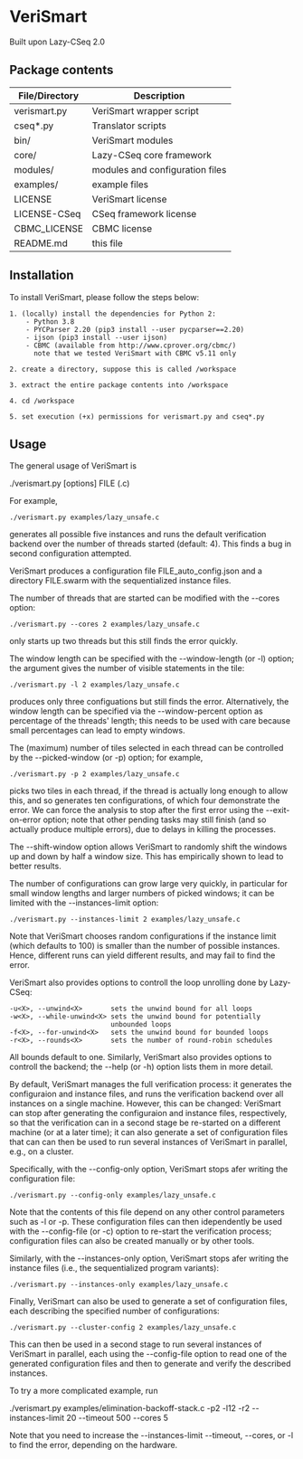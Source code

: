# VeriSmart #
Built upon Lazy-CSeq 2.0

## Package contents ##

| File/Directory | Description                          |
| -------------- | ------------------------------------ |
| verismart.py   | VeriSmart wrapper script             |
| cseq*.py       | Translator scripts		        |
| bin/           | VeriSmart modules                    |
| core/          | Lazy-CSeq core framework             |
| modules/       | modules and configuration files      |
| examples/      | example files                        |
| LICENSE        | VeriSmart license                    |
| LICENSE-CSeq   | CSeq framework license               |
| CBMC_LICENSE   | CBMC license                         |
| README.md      | this file                            |


## Installation ##

To install VeriSmart, please follow the steps below:

    1. (locally) install the dependencies for Python 2:
        - Python 3.8
        - PYCParser 2.20 (pip3 install --user pycparser==2.20)
        - ijson (pip3 install --user ijson)
        - CBMC (available from http://www.cprover.org/cbmc/) 
          note that we tested VeriSmart with CBMC v5.11 only

    2. create a directory, suppose this is called /workspace

    3. extract the entire package contents into /workspace

    4. cd /workspace

    5. set execution (+x) permissions for verismart.py and cseq*.py



## Usage ##

The general usage of VeriSmart is 

   ./verismart.py [options] FILE (.c)

For example,  

    ./verismart.py examples/lazy_unsafe.c 

generates all possible five instances and runs the default verification backend
over the number of threads started (default: 4). This finds a bug in second
configuration attempted.

VeriSmart produces a configuration file FILE_auto_config.json and a directory
FILE.swarm with the sequentialized instance files.

The number of threads that are started can be modified with the --cores option:

    ./verismart.py --cores 2 examples/lazy_unsafe.c 

only starts up two threads but this still finds the error quickly.

The window length can be specified with the --window-length (or -l) option; the
argument gives the number of visible statements in the tile:

    ./verismart.py -l 2 examples/lazy_unsafe.c 

produces only three configuations but still finds the error. Alternatively, the
window length can be specified via the --window-percent option as percentage of
the threads' length; this needs to be used with care because small percentages
can lead to empty windows.

The (maximum) number of tiles selected in each thread can be controlled by the
--picked-window (or -p) option; for example, 

    ./verismart.py -p 2 examples/lazy_unsafe.c 

picks two tiles in each thread, if the thread is actually long enough to allow
this, and so generates ten configurations, of which four demonstrate the error.
We can force the analysis to stop after the first error using the
--exit-on-error option; note that other pending tasks may still finish (and so
actually produce multiple errors), due to delays in killing the processes.

The --shift-window option allows VeriSmart to randomly shift the windows up and
down by half a window size. This has empirically shown to lead to better
results.

The number of configurations can grow large very quickly, in particular for
small window lengths and larger numbers of picked windows; it can be limited
with the --instances-limit option:

    ./verismart.py --instances-limit 2 examples/lazy_unsafe.c 

Note that VeriSmart chooses random configurations if the instance limit (which
defaults to 100) is smaller than the number of possible instances.  Hence,
different runs can yield different results, and may fail to find the error.

VeriSmart also provides options to controll the loop unrolling done by
Lazy-CSeq:

    -u<X>, --unwind<X>       sets the unwind bound for all loops
    -w<X>, --while-unwind<X> sets the unwind bound for potentially 
                             unbounded loops
    -f<X>, --for-unwind<X>   sets the unwind bound for bounded loops
    -r<X>, --rounds<X>       sets the number of round-robin schedules

All bounds default to one. Similarly, VeriSmart also provides options to
controll the backend; the --help (or -h) option lists them in more detail.

By default, VeriSmart manages the full verification process: it generates the
configuraion and instance files, and runs the verification backend over all
instances on a single machine. However, this can be changed: VeriSmart can stop
after generating the configuraion and instance files, respectively, so that the
verification can in a second stage be re-started on a different machine (or at
a later time); it can also generate a set of configuration files that can can
then be used to run several instances of VeriSmart in parallel, e.g., on a
cluster.

Specifically, with the --config-only option, VeriSmart
stops afer writing the configuration file:

    ./verismart.py --config-only examples/lazy_unsafe.c

Note that the contents of this file depend on any other control parameters such
as -l or -p.  These configuration files can then idependently be used with the
--config-file (or -c) option to re-start the verification process;
configuration files can also be created manually or by other tools.

Similarly, with the --instances-only option, VeriSmart stops afer 
writing the instance files (i.e., the sequentialized program
variants):

    ./verismart.py --instances-only examples/lazy_unsafe.c

Finally, VeriSmart can also be used to generate a set of configuration
files, each describing the specified number of configurations:

    ./verismart.py --cluster-config 2 examples/lazy_unsafe.c

This can then be used in a second stage to run several instances 
of VeriSmart in parallel, each using the --config-file option to 
read one of the generated configuration files and then to generate
and verify the described instances.


To try a more complicated example, run

  ./verismart.py examples/elimination-backoff-stack.c -p2 -l12 -r2 --instances-limit 20 --timeout 500 --cores 5

Note that you need to increase the --instances-limit --timeout, --cores, or -l 
to find the error, depending on the hardware.

